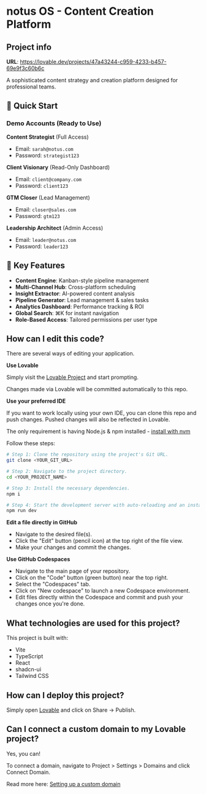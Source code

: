 # notus OS - Content Creation Platform

## Project info

**URL**: https://lovable.dev/projects/47a43244-c959-4233-b457-69e9f3c60b6c

A sophisticated content strategy and creation platform designed for professional teams.

## 🚀 Quick Start

### Demo Accounts (Ready to Use)

**Content Strategist** (Full Access)
- Email: `sarah@notus.com`
- Password: `strategist123`

**Client Visionary** (Read-Only Dashboard)
- Email: `client@company.com`
- Password: `client123`

**GTM Closer** (Lead Management)
- Email: `closer@sales.com`
- Password: `gtm123`

**Leadership Architect** (Admin Access)
- Email: `leader@notus.com`
- Password: `leader123`

## 🎯 Key Features

- **Content Engine**: Kanban-style pipeline management
- **Multi-Channel Hub**: Cross-platform scheduling 
- **Insight Extractor**: AI-powered content analysis
- **Pipeline Generator**: Lead management & sales tasks
- **Analytics Dashboard**: Performance tracking & ROI
- **Global Search**: ⌘K for instant navigation
- **Role-Based Access**: Tailored permissions per user type

## How can I edit this code?

There are several ways of editing your application.

**Use Lovable**

Simply visit the [Lovable Project](https://lovable.dev/projects/47a43244-c959-4233-b457-69e9f3c60b6c) and start prompting.

Changes made via Lovable will be committed automatically to this repo.

**Use your preferred IDE**

If you want to work locally using your own IDE, you can clone this repo and push changes. Pushed changes will also be reflected in Lovable.

The only requirement is having Node.js & npm installed - [install with nvm](https://github.com/nvm-sh/nvm#installing-and-updating)

Follow these steps:

```sh
# Step 1: Clone the repository using the project's Git URL.
git clone <YOUR_GIT_URL>

# Step 2: Navigate to the project directory.
cd <YOUR_PROJECT_NAME>

# Step 3: Install the necessary dependencies.
npm i

# Step 4: Start the development server with auto-reloading and an instant preview.
npm run dev
```

**Edit a file directly in GitHub**

- Navigate to the desired file(s).
- Click the "Edit" button (pencil icon) at the top right of the file view.
- Make your changes and commit the changes.

**Use GitHub Codespaces**

- Navigate to the main page of your repository.
- Click on the "Code" button (green button) near the top right.
- Select the "Codespaces" tab.
- Click on "New codespace" to launch a new Codespace environment.
- Edit files directly within the Codespace and commit and push your changes once you're done.

## What technologies are used for this project?

This project is built with:

- Vite
- TypeScript
- React
- shadcn-ui
- Tailwind CSS

## How can I deploy this project?

Simply open [Lovable](https://lovable.dev/projects/47a43244-c959-4233-b457-69e9f3c60b6c) and click on Share -> Publish.

## Can I connect a custom domain to my Lovable project?

Yes, you can!

To connect a domain, navigate to Project > Settings > Domains and click Connect Domain.

Read more here: [Setting up a custom domain](https://docs.lovable.dev/tips-tricks/custom-domain#step-by-step-guide)
